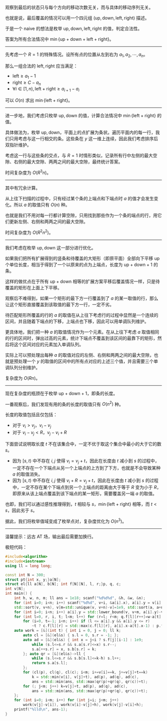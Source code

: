 观察到最后的状态只与每个方向的移动次数无关，而与具体的移动序列无关。

也就是说，最后覆盖的情况可以用一个四元组 $(\mathrm{up},\mathrm{down},\mathrm{left},\mathrm{right})$ 描述。

于是一个 naive 的想法是枚举 $\mathrm{up},\mathrm{down},\mathrm{left},\mathrm{right}$ 的值，判定合法性。

答案为所有合法情况中 $\min\{\mathrm{up}+\mathrm{down}+\mathrm{left}+\mathrm{right}\}$。

---

先考虑一个 $R=1$ 的特殊情况。设所有点的位置从左到右为 $a_1,a_2,\cdots,a_n$。

那么一组合法的 $\mathrm{left},\mathrm{right}$ 应当满足：

- $\mathrm{left}\ge a_1-1$
- $\mathrm{right}\ge C-a_n$
- $\forall i\in[1,n),\mathrm{left}+\mathrm{right}\ge a_{i+1}-a_i$

可以 $O(n)$ 求出 $\min\{\mathrm{left}+\mathrm{right}\}$。

---

进一步地，我们考虑只枚举 $\mathrm{up},\mathrm{down}$ 的值，计算合法情况中 $\min\{\mathrm{left}+\mathrm{right}\}$ 的值。

具体做法为，枚举 $\mathrm{up},\mathrm{down}$，平面上的点扩展为条状。遍历平面内的每一行，我们只用考虑与这一行相交的条。这些条在 $y$ 这一维上连续，因此我们考虑排序后双指针维护。

考虑这一行与这些条的交点，与 $R=1$ 时情形类似，记录所有行中左侧的最大空隙、右侧的最大空隙、两两之间的最大空隙，最终统计答案。

时间复杂度为 $O(R^3n)$。

---

其中有冗余计算。

从上往下扫描的过程中，只有经过某个条的上端点和下端点时 $a$ 的值才会发生变化。所以 $a$ 的取值只有 $O(n)$ 种。

也就是我们不用对每一行都计算空隙，只用找到那些作为一个条的端点的行，用它们更新左侧、右侧和两两之间的最大空隙。

时间复杂度为 $O(R^2n^2)$。

---

我们考虑在枚举 $\mathrm{up},\mathrm{down}$ 这一部分进行优化。

如果我们把所有扩展得到的竖条和待覆盖的大矩形（即原平面）全部向下平移 $\mathrm{up}$ 个单位长度，相当于得到了一个以原来的点为上端点，长度为 $\mathrm{up}+\mathrm{down}+1$ 的条。

这样的做优点在于所有 $\mathrm{up}+\mathrm{down}$ 相等的扩展方案平移后覆盖情况一样，只是待覆盖的矩形在上面上下平移。

观察后不难得到，如果一个矩形的最下方一行覆盖到了 $a$ 的某一取值的行，那么让这个矩形直接覆盖到该取值的最下方一行，一定不劣。

待匹配矩形所覆盖的行的 $a$ 的取值在从上往下考虑行的过程中显然是一个连续的区间，并且随着下端点的下移，上端点也下移，因此可以用单调队列维护。

更具体地，我们把一种 $a$ 的取值情况作为一个元素。在从上往下考虑 $a$ 取值相同的行的区间时，弹出过高的元素，统计下端点不覆盖到该区间的最靠下的矩形，然后将这个区间对应的元素加入单调队列。

实际上可以预处理出每种 $a$ 的取值对应的左侧、右侧和两两之间的最大空隙，也就是预处理一个 $y$ 的取值的区间中的所有点对应的上述三个值，并且需要三个单调队列分别维护。

复杂度为 $O(Rn)$。

---

现在复杂度的瓶颈在于枚举 $\mathrm{up}+\mathrm{down}+1$，即条的长度。

一番观察后，我们发现有用的条的长度的取值只有 $O(n^2)$ 种。

长度的取值包括且仅包括：

- 对于 $v_i>v_j$，$v_i-v_j$
- 对于 $v_i-v_j<R$，$v_j-v_i+R$

下面尝试说明取长度 $t$ 不在该集合中，一定不优于取这个集合中最小的大于它的数 $s$。

- 因为 $[s,t)$ 中不存在 $i,j$ 使得 $v_i=v_j+t$，因此在长度由 $t$ 减小到 $s$ 的过程中，一定不存在一个下端点从另一个上端点的上方到了下方，也就是不会导致某种 $a$ 的取值消失。
- 因为 $[s,t)$ 中不存在 $i,j$ 使得 $v_i+R=v_j+t$，因此在长度由 $t$ 减小到 $s$ 的过程中，一定不存在某个下端点到另一个上端点的距离由大于等于 $R$ 变为小于 $R$，即原来从该上端点覆盖到该下端点的某一矩形，需要覆盖另一端 $a$ 的取值。

也即，我们可以通过感性推理得到，$t$ 相较与 $s$，$\min\{\mathrm{left}+\mathrm{right}\}$ 相等，而 $t<s$，因此劣于 $s$。

据此，我们将枚举值域变成了枚举点对，复杂度优化为 $O(n^3)$。

---

温馨提示：远古 AT 场，输出最后需要加换行。

极短代码：

```C++
#include<algorithm>
#include<iostream>
using ll = long long;

const int N = 300;
struct pt{int x, y;}a[N];
struct el{ll a[N], b[N]; int f[N][N], l, r;}p, q, c;
int v[N];
int main() {
    int h, w, n, m; ll ans = 1e18; scanf("%d%d%d", &h, &w, &n);
    for (int i=0; i<n; i++) scanf("%d%d", v+i, &a[i].x), a[i].y = v[i];
    std::sort(v, v+n), v[m=std::unique(v, v+n)-v]=1e9, std::sort(a, a+n, [](pt&x, pt&y){return x.x<y.x;});
    for (int i=0; i<n; i++) a[i].y = std::lower_bound(v, v+m, a[i].y)-v;
    for (int l=0, r, i, t; l<m; l++) for (r=l; r<m; q.f[l][r++]=w-a[t].x)
        for (i=0, t=-1; i<n; i++) if (l <= a[i].y && a[i].y <= r)
            ~t ? c.f[l][r] = std::max(c.f[l][r], a[i].x-a[t].x-1) : p.f[l][r] = a[i].x-1, t = i;
    auto work = [&](int t) { int i = 0, j = 0; ll k;
        auto cl = [&](el&s) { s.l = 0, s.r = -1; };
        auto ad = [&](el&s) { int x = j<i ? s.f[j][i-1] : 1e9;
            while (s.l<=s.r && s.a[s.r]<=x) s.r--;
            s.a[++s.r] = x, s.b[s.r] = k;
        }; auto qr = [&](el&s)->ll {
            while (s.l<=s.r && s.b[s.l]<=k-h) s.l++;
            return s.a[s.l];
        };
        for (cl(p), cl(q), cl(c); i<m; i+=v[i]==k, j+=v[j]+t==k)
            k = std::min(v[i], v[j]+t), ad(p), ad(q), ad(c),
            ans = std::min(ans, std::max(qr(p)+qr(q), qr(c))+t);
        for (; j<m; j++) k=v[j]+t, ad(p), ad(q), ad(c),
            ans = std::min(ans, std::max(qr(p)+qr(q), qr(c))+t);
    };
    for (int i=0; i<m; i++) for (int j=i; j<m; j++)
        work(v[j]-v[i]), work(v[i]-v[j]+h), work(v[j]-v[i]+h);
    printf("%lld\n", ans-1);
}
```
